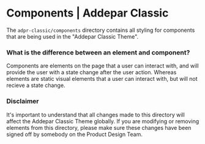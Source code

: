 # Components | Addepar Classic

The `adpr-classic/components` directory contains all styling for components that are being used in the "Addepar Classic Theme".

### What is the difference between an element and component?
Components are elements on the page that a user can interact with, and will provide the user with a state change after the user action. Whereas elements are static visual elements that a user can interact with, but will not recieve a state change.

### Disclaimer
It's important to understand that all changes made to this directory will affect the Addepar Classic Theme globally. If you are modifying or removing elements from this directory, please make sure these changes have been signed off by somebody on the Product Design Team.
